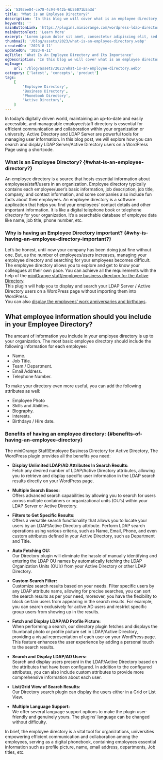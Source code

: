 ```yaml
---
id: '5393ee84-ce78-4c94-942b-6b55071b5a3d'
title: 'What is an Employee Directory?'
description: 'In this blog we will cover what is an employee directory, its importance in an organization and benefits of having an employee directory.'
keywords: ''
mainButtonLink: 'https://plugins.miniorange.com/wordpress-ldap-directory-search'
mainButtonText: 'Learn More'
excerpt: 'Lorem ipsum dolor sit amet, consectetur adipiscing elit, sed do eiusmod tempor incididunt ut labore et dolore magna aliqua. Praesent elementum facilisis leo vel fringilla est ullamcorper eget. At imperdiet dui accumsan sit amet nulla facilities morbi tempus.'
thumbnail: '/blog/assets/2023/what-is-an-employee-directory.webp'
createdOn: '2023-8-11'
updatedOn: '2023-8-11'
ogTitle: 'What Is An Employee Directory and Its Importance'
ogDescription: 'In this blog we will cover what is an employee directory, its importance in an organization and benefits of having an employee directory'
ogImage:
    url: '/blog/assets/2023/what-is-an-employee-directory.webp'
category: ['latest', 'concepts', 'product']
tags:
    [
        'Employee Directory',
        'Business Directory',
        'Phonebook Directory',
        'Active Directory',
    ]
---
```



In today’s digitally driven world, maintaining an up-to-date and easily accessible, and manageable employee/staff directory is essential for efficient communication and collaboration within your organization or university. Active Directory and LDAP Server are powerful tools for managing user information. In this blog post, we will explore how you can search and display LDAP Server/Active Directory users on a WordPress Page using a shortcode.

### **What is an Employee Directory?** {#what-is-an-employee-directory?}

An employee directory is a source that hosts essential information about employees/staff/users in an organization. Employee directory typically contains each employee/user’s basic information, job description, job title, company, and contact information, and some companies also include fun facts about their employees.
An employee directory is a software application that helps you find your employees’ contact details and other important information. It is like a digital telephone book or telephone directory for your organization. It’s a searchable database of employee data like name, job title, phone number, etc.

### **Why is having an Employee Directory important?** {#why-is-having-an-employee-directory-important?}

Let’s be honest, until now your company has been doing just fine without one. But, as the number of employees/users increases, managing your employee directory and searching for your employees becomes difficult.  
The employee directory allows you to explore and get to know your colleagues at their own pace. You can achieve all the requirements with the help of the [miniOrange staff/employee business directory for the Active Directory](https://plugins.miniorange.com/wordpress-ldap-directory-search).  
This plugin will help you to display and search your LDAP Server / Active Directory users on a WordPress page without importing them into WordPress.  
You can also [display the employees’ work anniversaries and birthdays](https://plugins.miniorange.com/ldap-staff-employee-directory-use-cases).

## **What employee information should you include in your Employee Directory?**

The amount of information you include in your employee directory is up to your organization. The most basic employee directory should include the following information for each employee:    

- Name.
- Job Title.
- Team / Department.
- Email Address.
- Telephone Number.

To make your directory even more useful, you can add the following attributes as well:  

- Employee Photo
- Skills and Abilities.
- Biography.
- Interests.
- Birthdays / Hire date.

### **Benefits of having an employee directory:** {#benefits-of-having-an-employee-directory}

The miniOrange Staff/Employee Business Directory for Active Directory, The WordPress plugin provides all the benefits you need:  
- **Display Unlimited LDAP/AD Attributes In Search Results:**  
    Fetch any desired number of LDAP/Active Directory attributes, allowing you to retrieve and display specific user information in the LDAP search results directly on your WordPress page.

- **Multiple Search Bases:**  
    Offers advanced search capabilities by allowing you to search for users across multiple containers or organizational units (OU’s) within your LDAP Server or Active Directory.

- **Filters to Get Specific Results:**  
    Offers a versatile search functionality that allows you to locate your users by an LDAP/Active Directory attribute. Perform LDAP search operations using various criteria, such as Name, Email, Phone, and even custom attributes defined in your Active Directory, such as Department and Title.

- **Auto Fetching OU:**  
    Our Directory plugin will eliminate the hassle of manually identifying and entering the LDAP OU names by automatically fetching the LDAP Organization Units (OU’s) from your Active Directory or other LDAP Directory.

- **Custom Search Filter:**  
    Customize search results based on your needs. Filter specific users by any LDAP attribute name, allowing for precise searches, you can sort the search results as per your need, moreover, you have the flexibility to block certain users from appearing in the search results. For example, you can search exclusively for active AD users and restrict specific group users from showing up in the results.

- **Fetch and Display LDAP/AD Profile Picture:**  
    When performing a search, our directory plugin fetches and displays the thumbnail photo or profile picture set in LDAP/Active Directory, providing a visual representation of each user on your WordPress page. This feature enhances the user experience by adding a personal touch to the search results.

- **Search and Display LDAP/AD Users:**  
    Search and display users present in the LDAP/Active Directory based on the attributes that have been configured. In addition to the configured attributes, you can also include custom attributes to provide more comprehensive information about each user.

- **List/Grid View of Search Results:**  
    Our Directory search plugin can display the users either in a Grid or List View.

- **Multiple Language Support:**  
    We offer several language support options to make the plugin user-friendly and genuinely yours. The plugins’ language can be changed without difficulty.

In brief, the employee directory is a vital tool for organizations, universities empowering efficient communication and collaboration among the employees, serving as a digital phonebook, containing employees essential information such as profile picture, name, email address, departments, Job titles, etc.